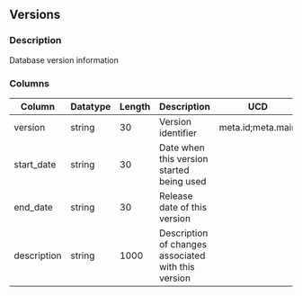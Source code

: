 ## Versions
### Description
Database version information
### Columns
| Column | Datatype | Length | Description | UCD | Nullable |
| --- | --- | --- | --- | --- | --- |
| version | string | 30 | Version identifier | meta.id;meta.main | False |
| start_date | string | 30 | Date when this version started being used |  | True |
| end_date | string | 30 | Release date of this version |  | True |
| description | string | 1000 | Description of changes associated with this version |  | True |

